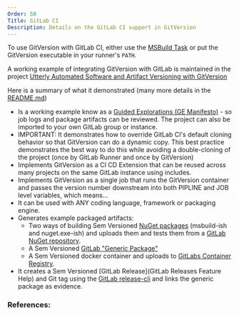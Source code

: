 ```yaml
---
Order: 50
Title: GitLab CI
Description: Details on the GitLab CI support in GitVersion
---
```


To use GitVersion with GitLab CI, either use the [MSBuild
Task](/docs/usage/msbuild) or put the GitVersion executable in your
runner's `PATH`.

A working example of integrating GitVersion with GitLab is maintained in the project [Utterly Automated Software and Artifact Versioning with GitVersion][1]

Here is a summary of what it demonstrated (many more details in the [README.md][2])

- Is a working example know as a [Guided Explorations (GE Manifesto)][3] - so job logs and package artifacts can be reviewed. The project can also be imported to your own GitLab group or instance.
- IMPORTANT: It demonstrates how to override GitLab CI's default cloning behavior so that GitVersion can do a dynamic copy. This best practice demonstrates the best way to do this while avoiding a double-cloning of the project (once by GitLab Runner and once by GitVersion)
- Implements GitVersion as a CI CD Extension that can be reused across many projects on the same GitLab instance using includes.
- Implements GitVersion as a single job that runs the GitVersion container and passes the version number downstream into both PIPLINE and JOB level variables, which means...
- It can be used with ANY coding language, framework or packaging engine.
- Generates example packaged artifacts:
  - Two ways of building Sem Versioned [NuGet packages][4] (msbuild-ish and nuget.exe-ish) and uploads them and tests them from a [GitLab NuGet repository][4].
  - A Sem Versioned [GitLab "Generic Package"][5]
  - A Sem Versioned docker container and uploads to [GitLabs Container Registry][6].
- It creates a Sem Versioned [GitLab Release](GitLab Releases Feature Help) and Git tag using the [GitLab release-cli][7] and links the generic package as evidence.

### References:
[1]: https://gitlab.com/guided-explorations/devops-patterns/utterly-automated-versioning/
[2]: https://gitlab.com/guided-explorations/devops-patterns/utterly-automated-versioning/-/blob/develop/README.md
[3]: https://gitlab.com/guided-explorations/guided-exploration-concept/-/blob/master/README.md
[4]: https://docs.gitlab.com/ee/user/packages/nuget_repository/
[5]: https://docs.gitlab.com/ee/user/packages/generic_packages/
[6]: https://docs.gitlab.com/ee/user/packages/container_registry/
[7]: https://gitlab.com/gitlab-org/release-cli/-/tree/master/docs